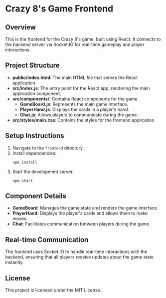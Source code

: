 # Crazy 8's Game Frontend

## Overview
This is the frontend for the Crazy 8's game, built using React. It connects to the backend server via Socket.IO for real-time gameplay and player interactions.

## Project Structure
- **public/index.html**: The main HTML file that serves the React application.
- **src/index.js**: The entry point for the React app, rendering the main application component.
- **src/components/**: Contains React components for the game.
  - **GameBoard.js**: Represents the main game interface.
  - **PlayerHand.js**: Displays the cards in a player's hand.
  - **Chat.js**: Allows players to communicate during the game.
- **src/styles/main.css**: Contains the styles for the frontend application.

## Setup Instructions
1. Navigate to the `frontend` directory.
2. Install dependencies:
   ```
   npm install
   ```
3. Start the development server:
   ```
   npm start
   ```

## Component Details
- **GameBoard**: Manages the game state and renders the game interface.
- **PlayerHand**: Displays the player's cards and allows them to make moves.
- **Chat**: Facilitates communication between players during the game.

## Real-time Communication
The frontend uses Socket.IO to handle real-time interactions with the backend, ensuring that all players receive updates about the game state instantly.

## License
This project is licensed under the MIT License.